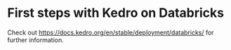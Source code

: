 # First steps with Kedro on Databricks

Check out https://docs.kedro.org/en/stable/deployment/databricks/ for further information.
